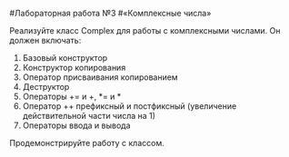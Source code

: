 #Лабораторная работа №3
#«Комплексные числа»

Реализуйте класс Complex для работы с комплексными числами. Он должен включать:

1.	Базовый конструктор
2.	Конструктор копирования
3.	Оператор присваивания копированием
4.	Деструктор
5.	Операторы += и +, *= и *
6.	Оператор ++ префиксный и постфиксный (увеличение действительной части числа на 1)
7.	Операторы ввода и вывода

Продемонстрируйте работу с классом.
